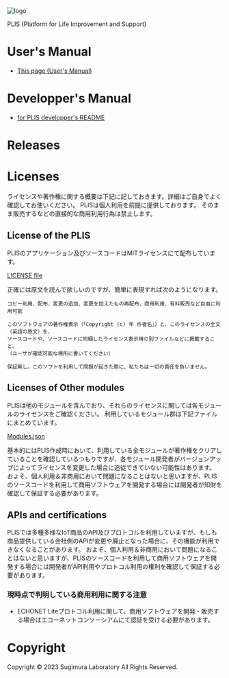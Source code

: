 <img src='https://hiroshi-sugimura.github.io/plis/v1/img/plis_main_yoko_c.png' alt='logo'>

PLIS (Platform for Life Improvement and Support)

# User's Manual

- [This page (User's Manual)](https://plis.sugi-lab.net/)

# Developper's Manual

- [for PLIS developper's README](https://hiroshi-sugimura.github.io/plis//v1/docs/jsdoc/)

# Releases


# Licenses

ライセンスや著作権に関する概要は下記に記しておきます。詳細はご自身でよく確認してお使いください。
PLISは個人利用を前提に提供しております。
そのまま販売するなどの直接的な商用利用行為は禁止します。


## License of the PLIS

PLISのアプリケーション及びソースコードはMITライセンスにて配布しています。

[LICENSE file](https://github.com/Hiroshi-Sugimura/plis/LICENSE)

正確には原文を読んで欲しいのですが、簡単に表現すれば次のようになります。

```
コピー利用、配布、変更の追加、変更を加えたもの再配布、商用利用、有料販売など自由に利用可能

このソフトウェアの著作権表示（「Copyright (c) 年 作者名」）と、このライセンスの全文（英語の原文）を、
ソースコードや、ソースコードに同梱したライセンス表示用の別ファイルなどに掲載すること。
（ユーザが確認可能な場所に書いてください）

保証無し。このソフトを利用して問題が起きた際に、私たちは一切の責任を負いません。
```

## Licenses of Other modules

PLISは他のモジュールを含んでおり、それらのライセンスに関しては各モジュールのライセンスをご確認ください。
利用しているモジュール群は下記ファイルにまとめています。

[Modules.json](https://hiroshi-sugimura.github.io/plis/v1/app/src/modules.json)

基本的にはPLIS作成時において、利用している全モジュールが著作権をクリアしていることを確認しているつもりですが、各モジュール開発者がバージョンアップによってライセンスを変更した場合に追従できていない可能性はあります。
およそ、個人利用＆非商用において問題になることはないと思いますが、PLISのソースコードを利用して商用ソフトウェアを開発する場合には開発者が知財を確認して保証する必要があります。


## APIs and certifications

PLISでは多種多様なIoT商品のAPI及びプロトコルを利用していますが、もしも商品提供している会社側のAPIが変更や廃止となった場合に、その機能が利用できなくなることがあります。
およそ、個人利用＆非商用において問題になることはないと思いますが、PLISのソースコードを利用して商用ソフトウェアを開発する場合には開発者がAPI利用やプロトコル利用の権利を確認して保証する必要があります。

### 現時点で判明している商用利用に関する注意

- ECHONET Liteプロトコル利用に関して、商用ソフトウェアを開発・販売する場合はエコーネットコンソーシアムにて認証を受ける必要があります。


# Copyright

Copyright © 2023 Sugimura Laboratory All Rights Reserved.


